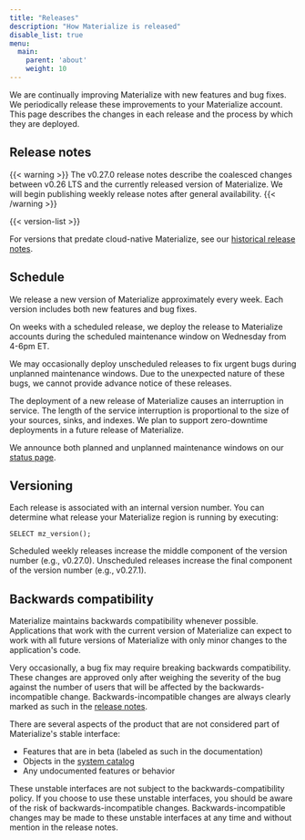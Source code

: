 ```yaml
---
title: "Releases"
description: "How Materialize is released"
disable_list: true
menu:
  main:
    parent: 'about'
    weight: 10
---
```


We are continually improving Materialize with new features and bug fixes. We
periodically release these improvements to your Materialize account. This page
describes the changes in each release and the process by which they are
deployed.

## Release notes

{{< warning >}}
The v0.27.0 release notes describe the coalesced changes between v0.26 LTS
and the currently released version of Materialize. We will begin publishing
weekly release notes after general availability.
{{< /warning >}}

{{< version-list >}}

For versions that predate cloud-native Materialize, see our
[historical release notes](https://materialize.com/docs/release-notes/).

## Schedule

We release a new version of Materialize approximately every week. Each
version includes both new features and bug fixes.

On weeks with a scheduled release, we deploy the release to Materialize accounts
during the scheduled maintenance window on Wednesday from 4-6pm ET.

We may occasionally deploy unscheduled releases to fix urgent bugs during
unplanned maintenance windows. Due to the unexpected nature of these bugs, we
cannot provide advance notice of these releases.

The deployment of a new release of Materialize causes an interruption in
service. The length of the service interruption is proportional to the size of
your sources, sinks, and indexes. We plan to support zero-downtime deployments
in a future release of Materialize.

We announce both planned and unplanned maintenance windows on our [status
page](https://status.materialize.com).

## Versioning

Each release is associated with an internal version number. You can determine
what release your Materialize region is running by executing:

```
SELECT mz_version();
```

Scheduled weekly releases increase the middle component of the version number
(e.g., v0.27.0). Unscheduled releases increase the final component of the
version number (e.g., v0.27.1).

## Backwards compatibility

Materialize maintains backwards compatibility whenever possible. Applications
that work with the current version of Materialize can expect to work with all
future versions of Materialize with only minor changes to the application's
code.

Very occasionally, a bug fix may require breaking backwards compatibility. These
changes are approved only after weighing the severity of the bug against the
number of users that will be affected by the backwards-incompatible change.
Backwards-incompatible changes are always clearly marked as such in the [release
notes](#release-notes).

There are several aspects of the product that are not considered part of
Materialize's stable interface:

  * Features that are in beta (labeled as such in the documentation)
  * Objects in the [system catalog](/sql/system-catalog)
  * Any undocumented features or behavior

These unstable interfaces are not subject to the backwards-compatibility policy.
If you choose to use these unstable interfaces, you should be aware of the risk
of backwards-incompatible changes. Backwards-incompatible changes may be made to
these unstable interfaces at any time and without mention in the release notes.
